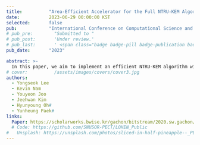 ```yaml
---
title:          "Area-Efficient Accelerator for the Full NTRU-KEM Algorithm"
date:           2023-06-29 00:00:00 KST
selected:       false
pub:            "International Conference on Computational Science and Its Applications (ICCSA)"
# pub_pre:        "Submitted to "
# pub_post:       'Under review.'
# pub_last:       ' <span class="badge badge-pill badge-publication badge-success">Spotlight</span>'
pub_date:       "2023"

abstract: >-
  In this paper, we aim to implement an efficient NTRU-KEM algorithm with full functionality by incorporating all functions, including key generation, using a hardware and software co-design approach.
# cover:          /assets/images/covers/cover3.jpg
authors:
  - Yongseok Lee
  - Kevin Nam
  - Youyeon Joo
  - Jeehwan Kim
  - Hyunyoung Oh#
  - Yunheung Paek#
links:
  Paper: https://scholarworks.bwise.kr/gachon/bitstream/2020.sw.gachon/92307/1/_ICCSA2023__NTRU.pdf
  # Code: https://github.com/SNUSOR-PECT/LOHEN_Public
#   Unsplash: https://unsplash.com/photos/sliced-in-half-pineapple--_PLJZmHZzk
---
```

